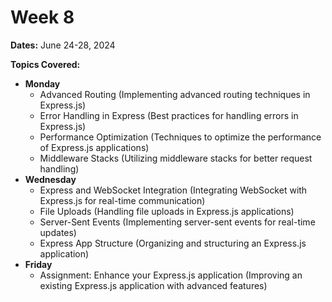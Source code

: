 # Week 8

**Dates:** June 24-28, 2024

**Topics Covered:**

* **Monday**
    * Advanced Routing (Implementing advanced routing techniques in Express.js)
    * Error Handling in Express (Best practices for handling errors in Express.js)
    * Performance Optimization (Techniques to optimize the performance of Express.js applications)
    * Middleware Stacks (Utilizing middleware stacks for better request handling)
* **Wednesday**
    * Express and WebSocket Integration (Integrating WebSocket with Express.js for real-time communication)
    * File Uploads (Handling file uploads in Express.js applications)
    * Server-Sent Events (Implementing server-sent events for real-time updates)
    * Express App Structure (Organizing and structuring an Express.js application)
* **Friday**
    * Assignment: Enhance your Express.js application (Improving an existing Express.js application with advanced features)